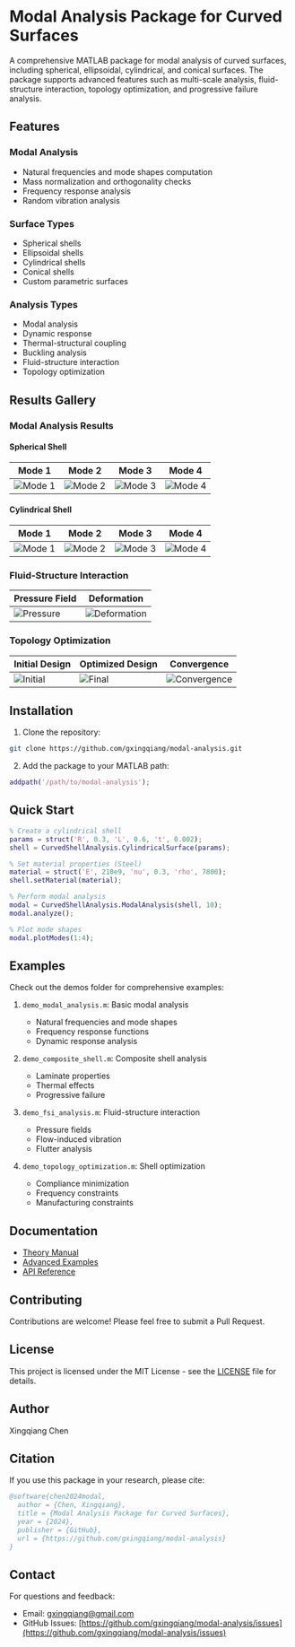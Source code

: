 # Modal Analysis Package for Curved Surfaces

A comprehensive MATLAB package for modal analysis of curved surfaces, including spherical, ellipsoidal, cylindrical, and conical surfaces. The package supports advanced features such as multi-scale analysis, fluid-structure interaction, topology optimization, and progressive failure analysis.

## Features

### Modal Analysis

- Natural frequencies and mode shapes computation
- Mass normalization and orthogonality checks
- Frequency response analysis
- Random vibration analysis

### Surface Types

- Spherical shells
- Ellipsoidal shells
- Cylindrical shells
- Conical shells
- Custom parametric surfaces

### Analysis Types

- Modal analysis
- Dynamic response
- Thermal-structural coupling
- Buckling analysis
- Fluid-structure interaction
- Topology optimization

## Results Gallery

### Modal Analysis Results

#### Spherical Shell

| Mode 1 | Mode 2 | Mode 3 | Mode 4 |
|--------|--------|--------|--------|
| ![Mode 1](docs/images/spherical_mode1.png) | ![Mode 2](docs/images/spherical_mode2.png) | ![Mode 3](docs/images/spherical_mode3.png) | ![Mode 4](docs/images/spherical_mode4.png) |

#### Cylindrical Shell

| Mode 1 | Mode 2 | Mode 3 | Mode 4 |
|--------|--------|--------|--------|
| ![Mode 1](docs/images/cylindrical_mode1.png) | ![Mode 2](docs/images/cylindrical_mode2.png) | ![Mode 3](docs/images/cylindrical_mode3.png) | ![Mode 4](docs/images/cylindrical_mode4.png) |

### Fluid-Structure Interaction

| Pressure Field | Deformation |
|----------------|-------------|
| ![Pressure](docs/images/fsi_pressure.png) | ![Deformation](docs/images/fsi_deformation.png) |

### Topology Optimization

| Initial Design | Optimized Design | Convergence |
|----------------|------------------|-------------|
| ![Initial](docs/images/topo_initial.png) | ![Final](docs/images/topo_final.png) | ![Convergence](docs/images/topo_convergence.png) |

## Installation

1. Clone the repository:

```bash
git clone https://github.com/gxingqiang/modal-analysis.git
```

2. Add the package to your MATLAB path:

```matlab
addpath('/path/to/modal-analysis');
```

## Quick Start

```matlab
% Create a cylindrical shell
params = struct('R', 0.3, 'L', 0.6, 't', 0.002);
shell = CurvedShellAnalysis.CylindricalSurface(params);

% Set material properties (Steel)
material = struct('E', 210e9, 'nu', 0.3, 'rho', 7800);
shell.setMaterial(material);

% Perform modal analysis
modal = CurvedShellAnalysis.ModalAnalysis(shell, 10);
modal.analyze();

% Plot mode shapes
modal.plotModes(1:4);
```

## Examples

Check out the demos folder for comprehensive examples:

1. `demo_modal_analysis.m`: Basic modal analysis
   - Natural frequencies and mode shapes
   - Frequency response functions
   - Dynamic response analysis

2. `demo_composite_shell.m`: Composite shell analysis
   - Laminate properties
   - Thermal effects
   - Progressive failure

3. `demo_fsi_analysis.m`: Fluid-structure interaction
   - Pressure fields
   - Flow-induced vibration
   - Flutter analysis

4. `demo_topology_optimization.m`: Shell optimization
   - Compliance minimization
   - Frequency constraints
   - Manufacturing constraints

## Documentation

- [Theory Manual](docs/theory_manual.md)
- [Advanced Examples](docs/advanced_examples.md)
- [API Reference](docs/api_reference.md)

## Contributing

Contributions are welcome! Please feel free to submit a Pull Request.

## License

This project is licensed under the MIT License - see the [LICENSE](LICENSE) file for details.

## Author

Xingqiang Chen

## Citation

If you use this package in your research, please cite:

```bibtex
@software{chen2024modal,
  author = {Chen, Xingqiang},
  title = {Modal Analysis Package for Curved Surfaces},
  year = {2024},
  publisher = {GitHub},
  url = {https://github.com/gxingqiang/modal-analysis}
}
```

## Contact

For questions and feedback:

- Email: <gxingqiang@gmail.com>
- GitHub Issues: [https://github.com/gxingqiang/modal-analysis/issues](https://github.com/gxingqiang/modal-analysis/issues)
